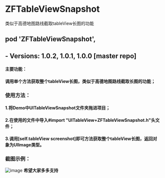 # ZFTableViewSnapshot
类似于高德地图路线截取tableView长图的功能

##   pod 'ZFTableViewSnapshot', 
##  - Versions: 1.0.2, 1.0.1, 1.0.0 [master repo]

#### 主要功能：
#### 调用单个方法获取整个tableView长图，类似于高德地图路线截取长图的功能；
####     
### 使用方法：
#### 1.将Demo中UITableViewSnapshot文件夹拖进项目；
#### 2.在使用的文件中导入#import "UITableView+ZFTableViewSnapshot.h"头文件；
#### 3.调用[self.tableView screenshot]即可方法获取整个tableView长图，返回对象为UIImage类型。
####      
### 截图示例：
 ![image](https://github.com/rzf1129/UITableViewSnapshotDemo/blob/master/IMG_2047.JPG)
**********************希望大家多多支持**********************
